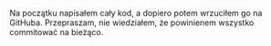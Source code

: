 Na początku napisałem cały kod, a dopiero potem wrzuciłem go na GitHuba. Przepraszam, nie wiedziałem, że powinienem wszystko commitować na bieżąco.
